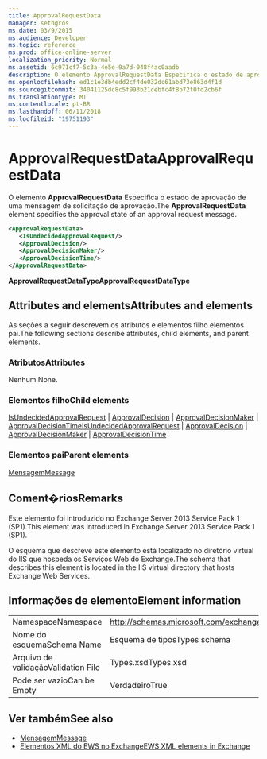 ```yaml
---
title: ApprovalRequestData
manager: sethgros
ms.date: 03/9/2015
ms.audience: Developer
ms.topic: reference
ms.prod: office-online-server
localization_priority: Normal
ms.assetid: 6c971cf7-5c3a-4e5e-9a7d-048f4ac0aadb
description: O elemento ApprovalRequestData Especifica o estado de aprovação de uma mensagem de solicitação de aprovação.
ms.openlocfilehash: ed1c1e3db4edd2cf4de032dc61abd73e863d4f1d
ms.sourcegitcommit: 34041125dc8c5f993b21cebfc4f8b72f0fd2cb6f
ms.translationtype: MT
ms.contentlocale: pt-BR
ms.lasthandoff: 06/11/2018
ms.locfileid: "19751193"
---
```

# <a name="approvalrequestdata"></a><span data-ttu-id="4dbb5-103">ApprovalRequestData</span><span class="sxs-lookup"><span data-stu-id="4dbb5-103">ApprovalRequestData</span></span>

<span data-ttu-id="4dbb5-104">O elemento **ApprovalRequestData** Especifica o estado de aprovação de uma mensagem de solicitação de aprovação.</span><span class="sxs-lookup"><span data-stu-id="4dbb5-104">The **ApprovalRequestData** element specifies the approval state of an approval request message.</span></span> 
  
```xml
<ApprovalRequestData>
   <IsUndecidedApprovalRequest/>
   <ApprovalDecision/>
   <ApprovalDecisionMaker/>
   <ApprovalDecisionTime/>
</ApprovalRequestData>
```

 <span data-ttu-id="4dbb5-105">**ApprovalRequestDataType**</span><span class="sxs-lookup"><span data-stu-id="4dbb5-105">**ApprovalRequestDataType**</span></span>
## <a name="attributes-and-elements"></a><span data-ttu-id="4dbb5-106">Attributes and elements</span><span class="sxs-lookup"><span data-stu-id="4dbb5-106">Attributes and elements</span></span>

<span data-ttu-id="4dbb5-107">As seções a seguir descrevem os atributos e elementos filho elementos pai.</span><span class="sxs-lookup"><span data-stu-id="4dbb5-107">The following sections describe attributes, child elements, and parent elements.</span></span>
  
### <a name="attributes"></a><span data-ttu-id="4dbb5-108">Atributos</span><span class="sxs-lookup"><span data-stu-id="4dbb5-108">Attributes</span></span>

<span data-ttu-id="4dbb5-109">Nenhum.</span><span class="sxs-lookup"><span data-stu-id="4dbb5-109">None.</span></span>
  
### <a name="child-elements"></a><span data-ttu-id="4dbb5-110">Elementos filho</span><span class="sxs-lookup"><span data-stu-id="4dbb5-110">Child elements</span></span>

<span data-ttu-id="4dbb5-111">[IsUndecidedApprovalRequest](isundecidedapprovalrequest.md) | [ApprovalDecision](approvaldecision.md) | [ApprovalDecisionMaker](approvaldecisionmaker.md) | [ApprovalDecisionTime](approvaldecisiontime.md)</span><span class="sxs-lookup"><span data-stu-id="4dbb5-111">[IsUndecidedApprovalRequest](isundecidedapprovalrequest.md) | [ApprovalDecision](approvaldecision.md) | [ApprovalDecisionMaker](approvaldecisionmaker.md) | [ApprovalDecisionTime](approvaldecisiontime.md)</span></span>
  
### <a name="parent-elements"></a><span data-ttu-id="4dbb5-112">Elementos pai</span><span class="sxs-lookup"><span data-stu-id="4dbb5-112">Parent elements</span></span>

[<span data-ttu-id="4dbb5-113">Mensagem</span><span class="sxs-lookup"><span data-stu-id="4dbb5-113">Message</span></span>](message-ex15websvcsotherref.md)
  
## <a name="remarks"></a><span data-ttu-id="4dbb5-114">Coment�rios</span><span class="sxs-lookup"><span data-stu-id="4dbb5-114">Remarks</span></span>

<span data-ttu-id="4dbb5-115">Este elemento foi introduzido no Exchange Server 2013 Service Pack 1 (SP1).</span><span class="sxs-lookup"><span data-stu-id="4dbb5-115">This element was introduced in Exchange Server 2013 Service Pack 1 (SP1).</span></span>
  
<span data-ttu-id="4dbb5-116">O esquema que descreve este elemento está localizado no diretório virtual do IIS que hospeda os Serviços Web do Exchange.</span><span class="sxs-lookup"><span data-stu-id="4dbb5-116">The schema that describes this element is located in the IIS virtual directory that hosts Exchange Web Services.</span></span>
  
## <a name="element-information"></a><span data-ttu-id="4dbb5-117">Informações de elemento</span><span class="sxs-lookup"><span data-stu-id="4dbb5-117">Element information</span></span>

|||
|:-----|:-----|
|<span data-ttu-id="4dbb5-118">Namespace</span><span class="sxs-lookup"><span data-stu-id="4dbb5-118">Namespace</span></span>  <br/> |http://schemas.microsoft.com/exchange/services/2006/types  <br/> |
|<span data-ttu-id="4dbb5-119">Nome do esquema</span><span class="sxs-lookup"><span data-stu-id="4dbb5-119">Schema Name</span></span>  <br/> |<span data-ttu-id="4dbb5-120">Esquema de tipos</span><span class="sxs-lookup"><span data-stu-id="4dbb5-120">Types schema</span></span>  <br/> |
|<span data-ttu-id="4dbb5-121">Arquivo de validação</span><span class="sxs-lookup"><span data-stu-id="4dbb5-121">Validation File</span></span>  <br/> |<span data-ttu-id="4dbb5-122">Types.xsd</span><span class="sxs-lookup"><span data-stu-id="4dbb5-122">Types.xsd</span></span>  <br/> |
|<span data-ttu-id="4dbb5-123">Pode ser vazio</span><span class="sxs-lookup"><span data-stu-id="4dbb5-123">Can be Empty</span></span>  <br/> |<span data-ttu-id="4dbb5-124">Verdadeiro</span><span class="sxs-lookup"><span data-stu-id="4dbb5-124">True</span></span>  <br/> |
   
## <a name="see-also"></a><span data-ttu-id="4dbb5-125">Ver também</span><span class="sxs-lookup"><span data-stu-id="4dbb5-125">See also</span></span>

- [<span data-ttu-id="4dbb5-126">Mensagem</span><span class="sxs-lookup"><span data-stu-id="4dbb5-126">Message</span></span>](message-ex15websvcsotherref.md)
- [<span data-ttu-id="4dbb5-127">Elementos XML do EWS no Exchange</span><span class="sxs-lookup"><span data-stu-id="4dbb5-127">EWS XML elements in Exchange</span></span>](ews-xml-elements-in-exchange.md)

